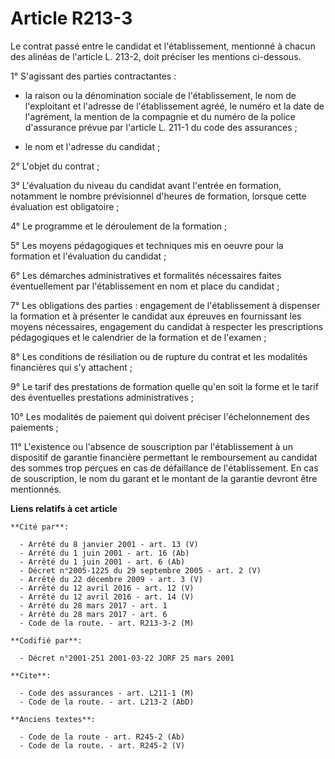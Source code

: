# Article R213-3

Le contrat passé entre le candidat et l'établissement, mentionné à chacun des alinéas de l'article L. 213-2, doit préciser
les mentions ci-dessous.

1° S'agissant des parties contractantes :

- la raison ou la dénomination sociale de l'établissement, le nom de l'exploitant et l'adresse de l'établissement agréé, le
numéro et la date de l'agrément, la mention de la compagnie et du numéro de la police d'assurance prévue par l'article L.
211-1 du code des assurances ;

- le nom et l'adresse du candidat ;

2° L'objet du contrat ;

3° L'évaluation du niveau du candidat avant l'entrée en formation, notamment le nombre prévisionnel d'heures de formation,
lorsque cette évaluation est obligatoire ;

4° Le programme et le déroulement de la formation ;

5° Les moyens pédagogiques et techniques mis en oeuvre pour la formation et l'évaluation du candidat ;

6° Les démarches administratives et formalités nécessaires faites éventuellement par l'établissement en nom et place du
candidat ;

7° Les obligations des parties : engagement de l'établissement à dispenser la formation et à présenter le candidat aux
épreuves en fournissant les moyens nécessaires, engagement du candidat à respecter les prescriptions pédagogiques et le
calendrier de la formation et de l'examen ;

8° Les conditions de résiliation ou de rupture du contrat et les modalités financières qui s'y attachent ;

9° Le tarif des prestations de formation quelle qu'en soit la forme et le tarif des éventuelles prestations administratives ;

10° Les modalités de paiement qui doivent préciser l'échelonnement des paiements ;

11° L'existence ou l'absence de souscription par l'établissement à un dispositif de garantie financière permettant le
remboursement au candidat des sommes trop perçues en cas de défaillance de l'établissement. En cas de souscription, le nom du
garant et le montant de la garantie devront être mentionnés.

**Liens relatifs à cet article**

	**Cité par**:

	  - Arrêté du 8 janvier 2001 - art. 13 (V)
	  - Arrêté du 1 juin 2001 - art. 16 (Ab)
	  - Arrêté du 1 juin 2001 - art. 6 (Ab)
	  - Décret n°2005-1225 du 29 septembre 2005 - art. 2 (V)
	  - Arrêté du 22 décembre 2009 - art. 3 (V)
	  - Arrêté du 12 avril 2016 - art. 12 (V)
	  - Arrêté du 12 avril 2016 - art. 14 (V)
	  - Arrêté du 28 mars 2017 - art. 1
	  - Arrêté du 28 mars 2017 - art. 6
	  - Code de la route. - art. R213-3-2 (M)

	**Codifié par**:

	  - Décret n°2001-251 2001-03-22 JORF 25 mars 2001

	**Cite**:

	  - Code des assurances - art. L211-1 (M)
	  - Code de la route. - art. L213-2 (AbD)

	**Anciens textes**:

	  - Code de la route - art. R245-2 (Ab)
	  - Code de la route. - art. R245-2 (V)
